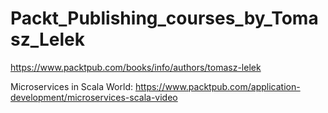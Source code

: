 # Packt_Publishing_courses_by_Tomasz_Lelek
https://www.packtpub.com/books/info/authors/tomasz-lelek

Microservices in Scala World: 
https://www.packtpub.com/application-development/microservices-scala-video


